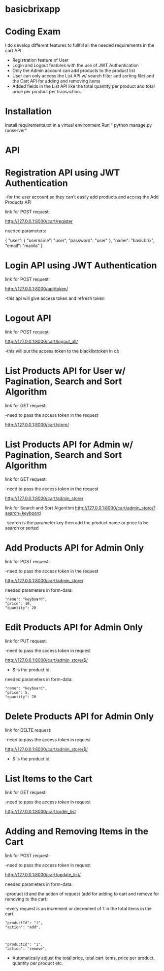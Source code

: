 # basicbrixapp
Coding Exam
============

I do develop different features to fullfill all the needed requirements in the cart API
- Registration feature of User
- Login and Logout features with the use of JWT Authentication
- Only the Admin account can add products to the product list
- User can only access the List API w/ search filter and sorting filet and the Cart API for adding and removing items
- Added fields in the List API like the total quantity per product and total price per product per transaction.

Installation
============

Install requirements.txt in a virtual environment
Run " python manage.py runserver"


API
======

Registration API using JWT Authentication 
=========================================
-for the user account so they can't easily add products and access the Add Products API

link for POST request:

http://127.0.0.1:8000/cart/register

needed parameters:

{
    "user": {
        "username": "user",
        "password": "user"
    },
    "name": "basicbrix",
    "email": "manila"
}

Login API using JWT Authentication
==================================
link for POST request:

http://127.0.0.1:8000/api/token/

-this api will give access token and refresh token

Logout API
=============
link for POST request:

http://127.0.0.1:8000/cart/logout_all/

-this will put the access token to the blacklisttoken in db


List Products API for User w/ Pagination, Search and Sort Algorithm
=====================================================================

link for GET request:

-need to pass the access token in the request

http://127.0.0.1:8000/cart/store/



List Products API for Admin w/ Pagination, Search and Sort Algorithm
=====================================================================

link for GET request:

-need to pass the access token in the request

http://127.0.0.1:8000/cart/admin_store/

link for Search and Sort Algorithm
http://127.0.0.1:8000/cart/admin_store/?search=keyboard

-search is the parameter key then add the product name or price to be search or sorted


Add Products API for Admin Only
================================
link for POST request:

-need to pass the access token in the request

http://127.0.0.1:8000/cart/admin_store/

needed parameters in form-data:

    "name": "keyboard",
    "price": 10,
    "quantity": 20
    
    
Edit Products API for Admin Only
==================================
link for PUT request:

-need to pass the access token in request

http://127.0.0.1:8000/cart/admin_store/$/
- $ is the product id

needed parameters in form-data:

    "name": "keyboard",
    "price": 5,
    "quantity": 20
    
Delete Products API for Admin Only
===================================
link for DELTE request:

-need to pass the access token in request

http://127.0.0.1:8000/cart/admin_store/$/
- $ is the product id


List Items to the Cart
======================
link for GET request:

-need to pass the access token in request

http://127.0.0.1:8000/cart/order_list



Adding and Removing Items in the Cart
=========================
link for POST request:

-need to pass the access token in request

http://127.0.0.1:8000/cart/update_list/

needed parameters in form-data:

-product id and the action of request (add for adding to cart and remove for removing to the cart)

-every request is an increment or decrement of 1 in the total items in the cart

    "productId": "1",
    "action": "add",
    
    

    "productId": "1",
    "action": "remove",
    
    
- Automatically adjust the total price, total cart items, price per product, quantity per product etc.
  




